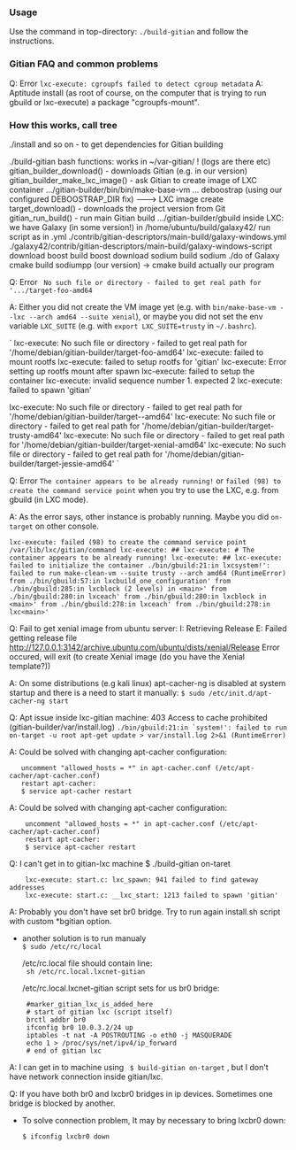 
### Usage

Use the command in top-directory:
`./build-gitian`
and follow the instructions.

### Gitian FAQ and common problems

Q: Error `lxc-execute: cgroupfs failed to detect cgroup metadata`
A: Aptitude install (as root of course, on the computer that is trying to run gbuild or lxc-execute) a package "cgroupfs-mount".

### How this works, call tree


./install and so on - to get dependencies for Gitian building

./build-gitian
	bash functions:
	works in ~/var-gitian/ ! (logs are there etc)
	gitian_builder_download() - downloads Gitian (e.g. in our version)
	gitian_builder_make_lxc_image() - ask Gitian to create image of LXC container
		.../gitian-builder/bin/bin/make-base-vm
			...
			deboostrap (using our configured DEBOOSTRAP_DIR fix)
			---> LXC image create
	target_download() - downloads the project version from Git
	gitian_run_build() - run main Gitian build
		.../gitian-builder/gbuild
			inside LXC:
			we have Galaxy (in some version!) in /home/ubuntu/build/galaxy42/
				run script as in .yml ./contrib/gitian-descriptors/main-build/galaxy-windows.yml
					./galaxy42/contrib/gitian-descriptors/main-build/galaxy-windows-script
						download boost
						build boost
						download sodium
						build sodium
						./do of Galaxy
							cmake
								build sodiumpp (our version) -> cmake
							build actually our program

Q: Error ` No such file or directory - failed to get real path for '.../target-foo-amd64`

A: Either you did not create the VM image yet (e.g. with `bin/make-base-vm --lxc --arch amd64 --suite xenial`),
or maybe you did not set the env variable `LXC_SUITE` (e.g. with `export LXC_SUITE=trusty` in `~/.bashrc`).

`
lxc-execute: No such file or directory - failed to get real path for '/home/debian/gitian-builder/target-foo-amd64'
lxc-execute: failed to mount rootfs
lxc-execute: failed to setup rootfs for 'gitian'
lxc-execute: Error setting up rootfs mount after spawn
lxc-execute: failed to setup the container
lxc-execute: invalid sequence number 1. expected 2
lxc-execute: failed to spawn 'gitian'

lxc-execute: No such file or directory - failed to get real path for '/home/debian/gitian-builder/target--amd64'
lxc-execute: No such file or directory - failed to get real path for '/home/debian/gitian-builder/target-trusty-amd64'
lxc-execute: No such file or directory - failed to get real path for '/home/debian/gitian-builder/target-xenial-amd64'
lxc-execute: No such file or directory - failed to get real path for '/home/debian/gitian-builder/target-jessie-amd64'
`



Q: Error `The container appears to be already running!` or `failed (98) to create the command service point` when you try to use
the LXC, e.g. from gbuild (in LXC mode).

A: As the error says, other instance is probably running. Maybe you did `on-target` on other console.

`
lxc-execute: failed (98) to create the command service point /var/lib/lxc/gitian/command
lxc-execute: ##
lxc-execute: # The container appears to be already running!
lxc-execute: ##
lxc-execute: failed to initialize the container
./bin/gbuild:21:in lxcsystem!': failed to run make-clean-vm --suite trusty --arch amd64 (RuntimeError)
from ./bin/gbuild:57:in lxcbuild_one_configuration'
from ./bin/gbuild:285:in lxcblock (2 levels) in <main>'
from ./bin/gbuild:280:in lxceach'
from ./bin/gbuild:280:in lxcblock in <main>'
from ./bin/gbuild:278:in lxceach'
from ./bin/gbuild:278:in lxc<main>'
`



Q:	Fail to get xenial image from ubuntu server:
	I: Retrieving Release
	E: Failed getting release file http://127.0.0.1:3142/archive.ubuntu.com/ubuntu/dists/xenial/Release
	Error occured, will exit (to create Xenial image (do you have the Xenial template?))

A:	On some distributions (e.g kali linux) apt-cacher-ng is disabled at system startup and there is a need to start it manually:
	``` $ sudo /etc/init.d/apt-cacher-ng start ```


Q: Apt issue inside lxc-gitian machine: 403 Access to cache prohibited  (gitian-builder/var/install.log)
	```./bin/gbuild:21:in `system!': failed to run on-target -u root apt-get update > var/install.log 2>&1 (RuntimeError)```


A: Could be solved with changing apt-cacher configuration:
```
   uncomment "allowed_hosts = *" in apt-cacher.conf (/etc/apt-cacher/apt-cacher.conf)
   restart apt-cacher:
   $ service apt-cacher restart
```

A: Could be solved with changing apt-cacher configuration:
```
    uncomment "allowed_hosts = *" in apt-cacher.conf (/etc/apt-cacher/apt-cacher.conf)
    restart apt-cacher:
    $ service apt-cacher restart
```
 
 
Q: I can't get in to gitian-lxc machine $ ./build-gitian on-taret
```
    lxc-execute: start.c: lxc_spawn: 941 failed to find gateway addresses
    lxc-execute: start.c: __lxc_start: 1213 failed to spawn 'gitian'
```
 
A: Probably you don't have set br0 bridge. Try to run again install.sh script with custom *bgitian option.
- another solution is to run manualy  
    ```$ sudo /etc/rc/local```
 
    /etc/rc.local file should contain line:  
    ``` sh /etc/rc.local.lxcnet-gitian```
 
    /etc/rc.local.lxcnet-gitian script sets for us br0 bridge:  
    ``` 
     #marker_gitian_lxc_is_added_here
     # start of gitian lxc (script itself)
     brctl addbr br0 
     ifconfig br0 10.0.3.2/24 up
     iptables -t nat -A POSTROUTING -o eth0 -j MASQUERADE
     echo 1 > /proc/sys/net/ipv4/ip_forward
     # end of gitian lxc 
    ```
 
A: I can get in to machine using ``` $ build-gitian on-target```  , but  I don't have network connection inside gitian/lxc.  
 
Q: If you have both br0 and lxcbr0 bridges in ip devices. Sometimes one bridge is blocked by another.
- To solve connection problem, It may by necessary to bring lxcbr0 down:  
     ``` 
     $ ifconfig lxcbr0 down
     ```
